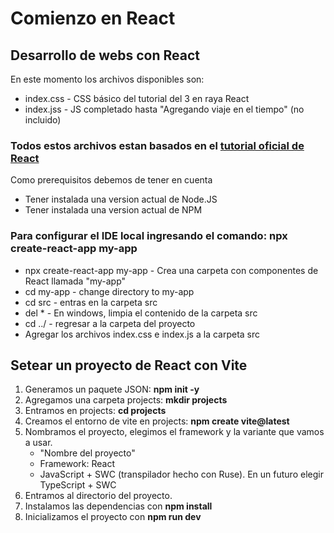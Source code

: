 # Comienzo en React
## Desarrollo de webs con React
En este momento los archivos disponibles son:
* index.css - CSS básico del tutorial del 3 en raya React
* index.jss - JS completado hasta "Agregando viaje en el tiempo" (no incluido)

### Todos estos archivos estan basados en el [tutorial oficial de React](https://es.reactjs.org/tutorial/tutorial.html)

Como prerequisitos debemos de tener en cuenta
* Tener instalada una version actual de Node.JS
* Tener instalada una version actual de NPM

### Para configurar el IDE local ingresando el comando: npx create-react-app my-app
* npx create-react-app my-app - Crea una carpeta con componentes de React llamada "my-app"
* cd my-app - change directory to my-app
* cd src - entras en la carpeta src
* del * - En windows, limpia el contenido de la carpeta src
* cd ../ - regresar a la carpeta del proyecto
* Agregar los archivos index.css e index.js a la carpeta src

## Setear un proyecto de React con Vite
1. Generamos un paquete JSON: **npm init -y**
2. Agregamos una carpeta projects: **mkdir projects**
3. Entramos en projects: **cd projects**
4. Creamos el entorno de vite en projects: **npm create vite@latest**
5. Nombramos el proyecto, elegimos el framework y la variante que vamos a usar.
   * "Nombre del proyecto"
   * Framework: React
   * JavaScript + SWC (transpilador hecho con Ruse). En un futuro elegir TypeScript + SWC
6. Entramos al directorio del proyecto.
7. Instalamos las dependencias con **npm install**
8. Inicializamos el proyecto con **npm run dev**
